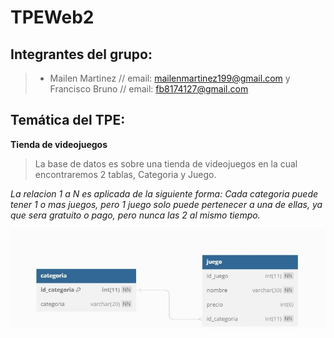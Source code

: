 # TPEWeb2

## Integrantes del grupo:
>* Mailen Martinez // email: mailenmartinez199@gmail.com y Francisco Bruno // email: fb8174127@gmail.com
## Temática del TPE:
**Tienda de videojuegos**
>La base de datos es sobre una tienda de videojuegos en la cual encontraremos 2 tablas, Categoria y Juego.

*La relacion 1 a N es aplicada de la siguiente forma: Cada categoria puede tener 1 o mas juegos, pero 1 juego solo puede pertenecer a una de ellas, ya que sera gratuito o pago, pero nunca las 2 al mismo tiempo.*

![DRE](https://github.com/MailenMartinez/TPEWeb2/blob/main/dre_steamcito.jpeg)

